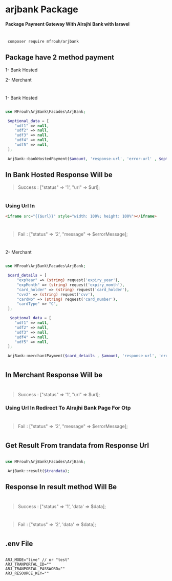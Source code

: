 # arjbank Package

#### Package Payment Gateway With Alrajhi Bank with laravel

#

```bash
 composer require mfrouh/arjbank
```

## Package have 2 method payment

1- Bank Hosted

2- Merchant

#

1- Bank Hosted

```php

use MFrouh\ArjBank\Facades\ArjBank;

 $optional_data = [
    "udf1" => null,
    "udf2" => null,
    "udf3" => null,
    "udf4" => null,
    "udf5" => null,
 ];

 ArjBank::bankHostedPayment($amount, 'response-url', 'error-url' , $optional_data);

```

## In Bank Hosted Response Will be

> Success : ["status" => '1', "url" => $url];

#

### Using Url In

```html
<iframe src="{{$url}}" style="width: 100%; height: 100%"></iframe>
```

#

> Fail : ["status" => '2', "message" => $errorMessage];

#

2- Merchant

```php

use MFrouh\ArjBank\Facades\ArjBank;

 $card_details = [
     "expYear" => (string) request('expiry_year'),
     "expMonth" => (string) request('expiry_month'),
     "card_holder" => (string) request('card_holder'),
     "cvv2" => (string) request('cvv'),
     "cardNo" => (string) request('card_number'),
     "cardType" => "C",
 ];

  $optional_data = [
    "udf1" => null,
    "udf2" => null,
    "udf3" => null,
    "udf4" => null,
    "udf5" => null,
 ];

 ArjBank::merchantPayment($card_details , $amount, 'response-url', 'error-url', $optional_data);

```

#

## In Merchant Response Will be

#

> Success : ["status" => '1', "url" => $url];

### Using Url In Redirect To Alrajhi Bank Page For Otp

#

> Fail : ["status" => '2', "message" => $errorMessage];

#

## Get Result From trandata from Response Url

```php

use MFrouh\ArjBank\Facades\ArjBank;

 ArjBank::result($trandata);

```

## Response In result method Will Be

#

> Success : ["status" => '1', 'data' => $data];

#

> Fail : ["status" => '2', 'data' => $data];

#

## .env File

```env

ARJ_MODE="live" // or "test"
ARJ_TRANPORTAL_ID=""
ARJ_TRANPORTAL_PASSWORD=""
ARJ_RESOURCE_KEY=""

```

